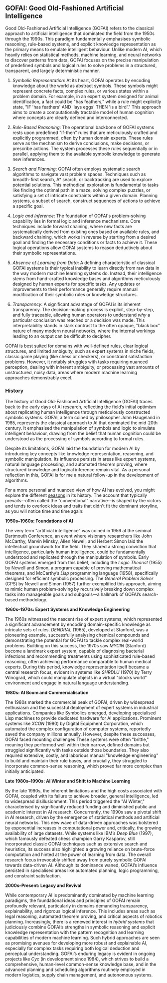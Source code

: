 
## GOFAI: Good Old-Fashioned Artificial Intelligence

Good Old-Fashioned Artificial Intelligence (GOFAI) refers to the classical approach to artificial intelligence
that dominated the field from the 1950s through the 1990s. This paradigm fundamentally emphasises symbolic reasoning,
rule-based systems, and explicit knowledge representation as the primary means to emulate intelligent behaviour.
Unlike modern AI, which heavily relies on statistical methods, machine learning, and neural networks to discover
patterns from data, GOFAI focuses on the precise manipulation of predefined symbols and logical rules to solve
problems in a structured, transparent, and largely deterministic manner. 

1. *Symbolic Representation*: At its heart, GOFAI operates by encoding knowledge about the world as abstract symbols.
These symbols might represent concrete facts, complex rules, or various states within a problem domain. For example,
in an expert system designed for animal identification, a fact could be "has feathers," while a rule might explicitly
state, "IF 'has feathers' AND 'lays eggs' THEN 'is a bird'." This approach aims to create a computationally tractable
model of human cognition where concepts are clearly defined and interconnected.

2. *Rule-Based Reasoning*: The operational backbone of GOFAI systems rests upon predefined "if-then" rules that are
meticulously crafted and explicitly programmed, often by human domain experts. These rules serve as the mechanism
to derive conclusions, make decisions, or prescribe actions. The system processes these rules sequentially or in
parallel, applying them to the available symbolic knowledge to generate new inferences.

3. *Search and Planning*: GOFAI often employs systematic search algorithms to navigate vast problem spaces. Techniques
such as breadth-first search, A\* search, or backtracking are used to explore potential solutions. This methodical
exploration is fundamental to tasks like finding the optimal path in a maze, solving complex puzzles, or satisfying
a set of intricate constraints within a given domain. Planning systems, a subset of search, construct sequences of
actions to achieve a specific goal.

4. *Logic and Inference*: The foundation of GOFAI's problem-solving capability lies in formal logic and inference
mechanisms. Core techniques include forward chaining, where new facts are systematically derived from existing ones
based on available rules, and backward chaining, which works in reverse by starting from a desired goal and finding
the necessary conditions or facts to achieve it. These logical operations allow GOFAI systems to reason deductively
about their symbolic representations.

5. *Absence of Learning from Data*: A defining characteristic of classical GOFAI systems is their typical inability
to learn directly from raw data in the way modern machine learning systems do. Instead, their intelligence stems from
hand-crafted knowledge bases and algorithms meticulously designed by human experts for specific tasks. Any updates
or improvements to their performance generally require manual modification of their symbolic rules or knowledge
structures.

6. *Transparency*: A significant advantage of GOFAI is its inherent transparency. The decision-making process is
explicit, step-by-step, and fully traceable, allowing human operators to understand *why* a particular conclusion was
reached or a decision was made. This interpretability stands in stark contrast to the often opaque, "black box"
nature of many modern neural networks, where the internal workings leading to an output can be difficult to decipher.

GOFAI is best suited for domains with well-defined rules, clear logical structures, and limited ambiguity, such as
expert systems in niche fields, classic game playing (like chess or checkers), or constraint satisfaction problems.
However, it notably struggles with tasks requiring nuanced perception, dealing with inherent ambiguity, or processing
vast amounts of unstructured, noisy data, areas where modern machine learning approaches demonstrably excel.


### History

The history of Good Old-Fashioned Artificial Intelligence (GOFAI) traces back to the early days of AI research,
reflecting the field’s initial optimism about replicating human intelligence through meticulously constructed
symbolic systems. GOFAI, a term coined by philosopher John Haugeland in 1985, represents the classical approach
to AI that dominated the mid-20th century. It emphasised the manipulation of symbols and logic to simulate
intelligent behaviour, drawing from the belief that human cognition could be understood as the processing of
symbols according to formal rules.

Despite its limitations, GOFAI laid the foundation for modern AI by introducing key concepts like knowledge
representation, reasoning, and symbolic manipulation. Its influence persists in areas like expert systems,
natural language processing, and automated theorem proving, where structured knowledge and logical inference
remain vital. As a personal reflection in this, GOFAI is for me a natural follow-up in the development of
algorithms.

For a more personal and nuanced view of how AI has evolved, you might explore the different
[seasons](./SEASONS.md) in its history. The account that typically prevails--often called
the “conventional” narrative--is shaped by the victors and tends to overlook ideas and traits
that didn't fit the dominant storyline, as you will notice time and time again:


__1950s–1960s: Foundations of AI__

The very term "artificial intelligence" was coined in 1956 at the seminal Dartmouth Conference, an event
where visionary researchers like John McCarthy, Marvin Minsky, Allen Newell, and Herbert Simon laid the
intellectual groundwork for the field. They shared a strong conviction that intelligence, particularly
human intelligence, could be fundamentally understood and replicated through the manipulation of symbols.
Early GOFAI systems emerged from this belief, including the *Logic Theorist* (1955) by Newell and Simon,
a program capable of proving mathematical theorems, and McCarthy’s *Lisp* programming language (1958),
specifically designed for efficient symbolic processing. The *General Problem Solver* (GPS) by Newell
and Simon (1957) further exemplified this approach, aiming to mimic human problem-solving by recursively
breaking down complex tasks into manageable goals and subgoals—a hallmark of GOFAI’s search-based methodology.


__1960s–1970s: Expert Systems and Knowledge Engineering__

The 1960s witnessed the nascent rise of expert systems, which represented a significant advancement by
encoding domain-specific knowledge as intricate sets of rules. *DENDRAL* (1965), developed at Stanford,
was a pioneering example, successfully analysing chemical compounds and demonstrating the potential for
GOFAI to tackle complex real-world problems. Building on this success, the 1970s saw *MYCIN* (Stanford)
become a landmark expert system, capable of diagnosing bacterial infections and recommending treatments
using sophisticated rule-based reasoning, often achieving performance comparable to human medical experts.
During this period, knowledge representation itself became a central research focus, evident in systems
like *SHRDLU* (1970) by Terry Winograd, which could manipulate objects in a virtual "blocks world"
environment and engage in natural language understanding.


__1980s: AI Boom and Commercialisation__

The 1980s marked the commercial peak of GOFAI, driven by widespread enthusiasm and the successful deployment
of expert systems in industrial applications. Companies like Symbolics emerged, developing specialised Lisp
machines to provide dedicated hardware for AI applications. Prominent systems like *XCON* (1980) by
Digital Equipment Corporation, which automated the complex configuration of computer systems, reportedly
saved the company millions annually. However, despite these successes, GOFAI faced mounting challenges
These systems were often "brittle," meaning they performed well within their narrow, defined domains but
struggled significantly with tasks outside those boundaries. They also required extensive, costly, and
laborious manual "knowledge engineering" to build and maintain their rule bases, and crucially, they
struggled to incorporate common-sense reasoning, which proved far more complex than initially anticipated.


__Late 1980s–1990s: AI Winter and Shift to Machine Learning__

By the late 1980s, the inherent limitations and the high costs associated with GOFAI, coupled with its
failure to achieve broader, general intelligence, led to widespread disillusionment. This period triggered
the "AI Winter," characterised by significantly reduced funding and diminished public and academic interest
in AI research. Concurrently, the 1990s saw a pivotal shift in AI research, driven by the emergence of
statistical methods and artificial neural networks. This new wave of data-driven approaches was bolstered
by exponential increases in computational power and, critically, the growing availability of large datasets.
While systems like IBM’s *Deep Blue* (1997), which famously defeated chess champion Garry Kasparov, still
incorporated classic GOFAI techniques such as extensive search and heuristics, its success also highlighted
a growing reliance on brute-force computation and hinted at the power of learning from data. The overall
research focus irrevocably shifted away from purely symbolic GOFAI towards data-driven AI. Although its
dominance waned, GOFAI’s influence persisted in specialised areas like automated planning, logic programming,
and constraint satisfaction.


__2000s–Present: Legacy and Revival__

While contemporary AI is predominantly dominated by machine learning paradigms, the foundational ideas and
principles of GOFAI remain profoundly relevant, particularly in domains demanding transparency, explainability,
and rigorous logical inference. This includes areas such as legal reasoning, automated theorem proving, and
critical aspects of robotics planning. Increasingly, there is a renewed interest in *hybrid systems* that
judiciously combine GOFAI’s strengths in symbolic reasoning and explicit knowledge representation with the
pattern recognition and learning capabilities of modern machine learning. Such hybrid approaches are seen
as promising avenues for developing more robust and explainable AI, especially for complex tasks requiring
both logical deduction and perceptual understanding. GOFAI’s enduring legacy is evident in ongoing projects
like *Cyc* (in development since 1984), which strives to build a comprehensive, human-level common-sense
knowledge base, and in the advanced planning and scheduling algorithms routinely employed in modern logistics,
supply chain management, and autonomous systems.


